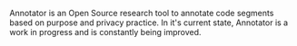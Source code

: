 Annotator is an Open Source research tool to annotate code segments based on purpose and privacy practice. In it's current state, Annotator is a work in progress and is constantly being improved. 
